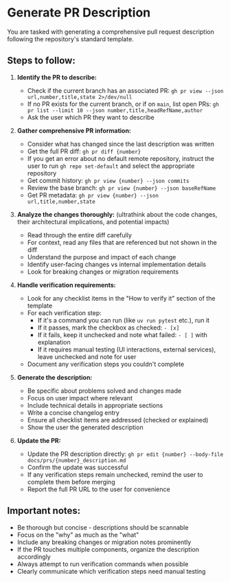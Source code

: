 # Generate PR Description

You are tasked with generating a comprehensive pull request description following the repository's standard template.

## Steps to follow:

1. **Identify the PR to describe:**
   - Check if the current branch has an associated PR: `gh pr view --json url,number,title,state 2>/dev/null`
   - If no PR exists for the current branch, or if on `main`, list open PRs: `gh pr list --limit 10 --json number,title,headRefName,author`
   - Ask the user which PR they want to describe

2. **Gather comprehensive PR information:**
   - Consider what has changed since the last description was written
   - Get the full PR diff: `gh pr diff {number}`
   - If you get an error about no default remote repository, instruct the user to run `gh repo set-default` and select the appropriate repository
   - Get commit history: `gh pr view {number} --json commits`
   - Review the base branch: `gh pr view {number} --json baseRefName`
   - Get PR metadata: `gh pr view {number} --json url,title,number,state`

5. **Analyze the changes thoroughly:** (ultrathink about the code changes, their architectural implications, and potential impacts)
   - Read through the entire diff carefully
   - For context, read any files that are referenced but not shown in the diff
   - Understand the purpose and impact of each change
   - Identify user-facing changes vs internal implementation details
   - Look for breaking changes or migration requirements

6. **Handle verification requirements:**
   - Look for any checklist items in the "How to verify it" section of the template
   - For each verification step:
     - If it's a command you can run (like `uv run pytest` etc.), run it
     - If it passes, mark the checkbox as checked: `- [x]`
     - If it fails, keep it unchecked and note what failed: `- [ ]` with explanation
     - If it requires manual testing (UI interactions, external services), leave unchecked and note for user
   - Document any verification steps you couldn't complete

7. **Generate the description:**
   - Be specific about problems solved and changes made
   - Focus on user impact where relevant
   - Include technical details in appropriate sections
   - Write a concise changelog entry
   - Ensure all checklist items are addressed (checked or explained)
   - Show the user the generated description

9. **Update the PR:**
   - Update the PR description directly: `gh pr edit {number} --body-file docs/prs/{number}_description.md`
   - Confirm the update was successful
   - If any verification steps remain unchecked, remind the user to complete them before merging
   - Report the full PR URL to the user for convenience

## Important notes:
- Be thorough but concise - descriptions should be scannable
- Focus on the "why" as much as the "what"
- Include any breaking changes or migration notes prominently
- If the PR touches multiple components, organize the description accordingly
- Always attempt to run verification commands when possible
- Clearly communicate which verification steps need manual testing
